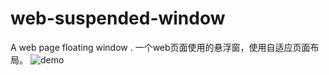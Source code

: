 # web-suspended-window
A web page floating window .
一个web页面使用的悬浮窗，使用自适应页面布局。
![demo](https://github.com/Journey17/web-suspended-window/assets/25453731/06ad26ca-1d0c-46cc-af13-e93182afadc5)


